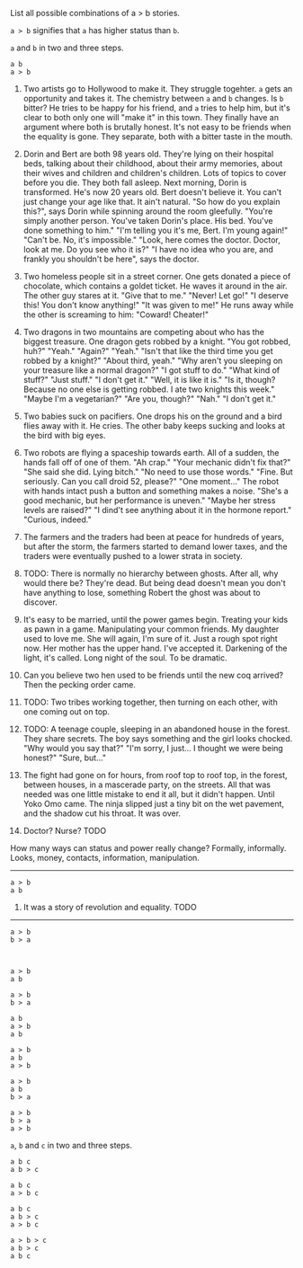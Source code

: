 List all possible combinations of a > b stories.

`a > b` signifies that `a` has higher status than `b`.

`a` and `b` in two and three steps.

    a b
    a > b

1. Two artists go to Hollywood to make it. They struggle togehter. `a` gets an opportunity and takes it. The chemistry between `a` and `b` changes. Is `b` bitter? He tries to be happy for his friend, and `a` tries to help him, but it's clear to both only one will "make it" in this town. They finally have an argument where both is brutally honest. It's not easy to be friends when the equality is gone. They separate, both with a bitter taste in the mouth.

2. Dorin and Bert are both 98 years old. They're lying on their hospital beds, talking about their childhood, about their army memories, about their wives and children and children's children. Lots of topics to cover before you die. They both fall asleep. Next morning, Dorin is transformed. He's now 20 years old. Bert doesn't believe it. You can't just change your age like that. It ain't natural. "So how do you explain this?", says Dorin while spinning around the room gleefully. "You're simply another person. You've taken Dorin's place. His bed. You've done something to him." "I'm telling you it's me, Bert. I'm young again!" "Can't be. No, it's impossible." "Look, here comes the doctor. Doctor, look at me. Do you see who it is?" "I have no idea who you are, and frankly you shouldn't be here", says the doctor.

3. Two homeless people sit in a street corner. One gets donated a piece of chocolate, which contains a goldet ticket. He waves it around in the air. The other guy stares at it. "Give that to me." "Never! Let go!" "I deserve this! You don't know anything!" "It was given to me!" He runs away while the other is screaming to him: "Coward! Cheater!"

4. Two dragons in two mountains are competing about who has the biggest treasure. One dragon gets robbed by a knight. "You got robbed, huh?" "Yeah." "Again?" "Yeah." "Isn't that like the third time you get robbed by a knight?" "About third, yeah." "Why aren't you sleeping on your treasure like a normal dragon?" "I got stuff to do." "What kind of stuff?" "Just stuff." "I don't get it." "Well, it is like it is." "Is it, though? Because no one else is getting robbed. I ate two knights this week." "Maybe I'm a vegetarian?" "Are you, though?" "Nah." "I don't get it."

5. Two babies suck on pacifiers. One drops his on the ground and a bird flies away with it. He cries. The other baby keeps sucking and looks at the bird with big eyes.

6. Two robots are flying a spaceship towards earth. All of a sudden, the hands fall off of one of them. "Ah crap." "Your mechanic didn't fix that?" "She said she did. Lying bitch." "No need to use those words." "Fine. But seriously. Can you call droid 52, please?" "One moment..." The robot with hands intact push a button and something makes a noise. "She's a good mechanic, but her performance is uneven." "Maybe her stress levels are raised?" "I dind't see anything about it in the hormone report." "Curious, indeed."

7. The farmers and the traders had been at peace for hundreds of years, but after the storm, the farmers started to demand lower taxes, and the traders were eventually pushed to a lower strata in society.

8. TODO: There is normally no hierarchy between ghosts. After all, why would there be? They're dead. But being dead doesn't mean you don't have anything to lose, something Robert the ghost was about to discover.

9. It's easy to be married, until the power games begin. Treating your kids as pawn in a game. Manipulating your common friends. My daughter used to love me. She will again, I'm sure of it. Just a rough spot right now. Her mother has the upper hand. I've accepted it. Darkening of the light, it's called. Long night of the soul. To be dramatic.

10. Can you believe two hen used to be friends until the new coq arrived? Then the pecking order came.

11. TODO: Two tribes working together, then turning on each other, with one coming out on top.

12. TODO: A teenage couple, sleeping in an abandoned house in the forest. They share secrets. The boy says something and the girl looks chocked. "Why would you say that?" "I'm sorry, I just... I thought we were being honest?" "Sure, but..."

13. The fight had gone on for hours, from roof top to roof top, in the forest, between houses, in a mascerade party, on the streets. All that was needed was one little mistake to end it all, but it didn't happen. Until Yoko Omo came. The ninja slipped just a tiny bit on the wet pavement, and the shadow cut his throat. It was over.

14. Doctor? Nurse? TODO

How many ways can status and power really change? Formally, informally. Looks, money, contacts, information, manipulation.

---

    a > b
    a b

1. It was a story of revolution and equality. TODO

---

    a > b
    b > a



    a > b
    a b

    a > b
    b > a

    a b
    a > b
    a b

    a > b
    a b
    a > b

    a > b
    a b
    b > a

    a > b
    b > a
    a > b

`a`, `b` and `c` in two and three steps.

    a b c
    a b > c

    a b c
    a > b c

    a b c
    a b > c
    a > b c

    a > b > c
    a b > c
    a b c

